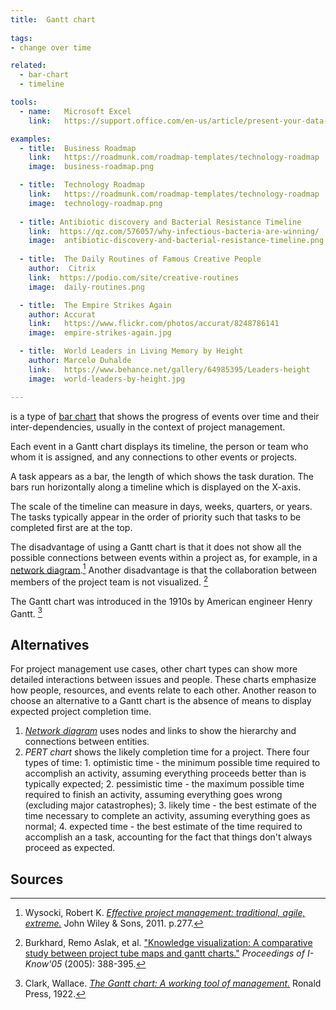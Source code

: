 ```yaml
---
title:  Gantt chart
  
tags:
- change over time

related:
  - bar-chart
  - timeline

tools:
  - name:   Microsoft Excel
    link:   https://support.office.com/en-us/article/present-your-data-in-a-gantt-chart-in-excel-f8910ab4-ceda-4521-8207-f0fb34d9e2b6

examples:
  - title:  Business Roadmap
    link:   https://roadmunk.com/roadmap-templates/technology-roadmap
    image:  business-roadmap.png

  - title:  Technology Roadmap
    link:   https://roadmunk.com/roadmap-templates/technology-roadmap
    image:  technology-roadmap.png
  
  - title: Antibiotic discovery and Bacterial Resistance Timeline
    link:  https://qz.com/576057/why-infectious-bacteria-are-winning/
    image:  antibiotic-discovery-and-bacterial-resistance-timeline.png
 
  - title:  The Daily Routines of Famous Creative People
    author:  Citrix
    link:  https://podio.com/site/creative-routines 
    image:  daily-routines.png

  - title:  The Empire Strikes Again
    author: Accurat
    link:   https://www.flickr.com/photos/accurat/8248786141
    image:  empire-strikes-again.jpg

  - title:  World Leaders in Living Memory by Height
    author: Marcelo Duhalde
    link:   https://www.behance.net/gallery/64985395/Leaders-height
    image:  world-leaders-by-height.jpg

---
```


is a type of [bar chart](/bar-chart) that shows the progress of events over time and their inter-dependencies, usually in the context of project management. 
<!--more-->
Each event in a Gantt chart displays its timeline, the person or team who whom it is assigned, and any connections to other events or projects.

A task appears as a bar, the length of which shows the task duration. The bars run horizontally along a timeline which is displayed on the X-axis. 

The scale of the timeline can measure in days, weeks, quarters, or years. The tasks typically appear in the order of priority such that tasks to be completed first are at the top.

The disadvantage of using a Gantt chart is that it does not show all the possible connections between events within a project as, for example, in a [network diagram](/network-diagram).[^wisocki] Another disadvantage is that the collaboration between members of the project team is not visualized. [^burkhard]


The Gantt chart was introduced in the 1910s by American engineer Henry Gantt. [^wallace]

## Alternatives
For project management use cases, other chart types can show more detailed interactions between issues and people. These charts emphasize how people, resources, and events relate to each other.
Another reason to choose an alternative to a Gantt chart is the absence of means to display expected project completion time.

1. [*Network diagram*](/network-diagram) uses nodes and links to show the hierarchy and connections between entities.
2. *PERT chart* shows the likely completion time for a project. There four types of time:  1. optimistic time - the minimum possible time required to accomplish an activity, assuming everything proceeds better than is typically expected; 2. pessimistic time - the maximum possible time required to finish an activity, assuming everything goes wrong (excluding major catastrophes); 3. likely time - the best estimate of the time necessary to complete an activity, assuming everything goes as normal; 4. expected time - the best estimate of the time required to accomplish an a task, accounting for the fact that things don't always proceed as expected.

## Sources
[^wisocki]: Wysocki, Robert K. [*Effective project management: traditional, agile, extreme.*]((https://books.google.com/books?redir_esc=y&id=nhw2V6-bTNEC&q=gantt#v=snippet&q=gantt&f=false)) John Wiley & Sons, 2011. p.277.
[^burkhard]: Burkhard, Remo Aslak, et al. ["Knowledge visualization: A comparative study between project tube maps and gantt charts."](https://kar.kent.ac.uk/14324/) *Proceedings of I-Know'05* (2005): 388-395.
[^wallace]: Clark, Wallace. [*The Gantt chart: A working tool of management.*]((https://archive.org/details/cu31924004570853/page/n6)) Ronald Press, 1922. 
